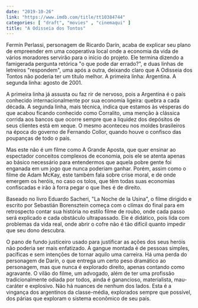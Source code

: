 ```yaml
---
date: "2019-10-26"
link: "https://www.imdb.com/title/tt10384744"
categories: [ "draft", "movies" , "cinemaqui" ]
title: "A Odisseia dos Tontos"
---
```

Fermín Perlassi, personagem de Ricardo Darín, acaba de explicar seu plano de empreender em uma cooperativa local onde a economia da vida de vários moradores servirão para o início do projeto. Ele termina dizendo a famigerada pergunta retórica "o que pode dar errado?", e duas linhas de letreiros "respondem", uma após a outra, deixando claro que A Odisseia dos Tontos não poderia ter um título melhor. A primeira linha: Argentina. A segunda linha: agosto de 2001.

A primeira linha já assusta ou faz rir de nervoso, pois a Argentina é o país conhecido internacionalmente por sua economia ligeira: quebra a cada década. A segunda linha, mais técnica, indica que estamos às vésperas do que acabou ficando conhecido como Corralito, uma menção à clássica corrida aos bancos que ocorre sempre que a liquidez dos depósitos de seus clientes está em xeque. O mesmo aconteceu nos moldes brasileiros na época do governo de Fernando Collor, quando houve o confisco das poupanças de todo o país.

Mas este não é um filme como A Grande Aposta, que quer ensinar ao espectador conceitos complexos de economia, pois ele se atenta apenas ao básico necessário para entendermos que aquela pobre gente foi enganada em um jogo que nunca poderiam ganhar. Porém, assim como o filme de Adam McKay, este também fala sobre crise moral, e de onde emergem os heróis, no caso os tolos, que têm todas suas economias confiscadas e irão à forra pegar o que lhes é de direito.

Baseado no livro Eduardo Sacheri, "La Noche de la Usina", o filme dirigido e escrito por Sebastián Borensztein começa com o clímax do final para em retrospecto contar sua história no estilo filme de roubo, onde cada passo será explicado e cada obstáculo ultrapassado. Ele é didático, pois lida com problemas da vida real, onde abrir o cofre não é tão difícil quanto impedir que seu dono descubra.

O pano de fundo justiceiro usado para justificar as ações dos seus heróis não poderia ser mais enfatizado. A gangue montada é de pessoas simples, pacíficas e sem intenções de tornar aquilo uma carreira. Há uma perda do personagem de Darín, o que entrega um certo peso dramático ao personagem, mas que nunca é explorado direito, apenas contando como agravante. O vilão do filme, um advogado, além de ter uma profissão tradicionalmente odiada por todos, ainda é ganancioso, materialista, mau-caráter e explosivo. Não há nuances de nenhum dos lados. Esta é a vingança dos argentinos da classe-média, explorados sempre que possível, dos párias que exploram o sistema econômico de seu país.
